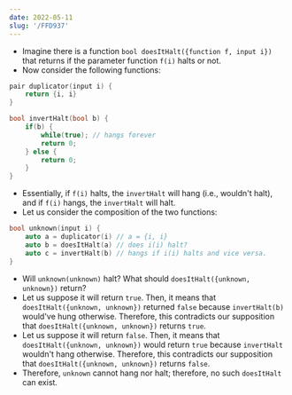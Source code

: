 ```yaml
---
date: 2022-05-11
slug: '/FFD937'
---
```


- Imagine there is a function `bool doesItHalt({function f, input i})` that returns if the parameter function `f(i)` halts or not.
- Now consider the following functions:

```cpp
pair duplicator(input i) {
    return {i, i}
}

bool invertHalt(bool b) {
    if(b) {
        while(true); // hangs forever
        return 0;
    } else {
        return 0;
    }
}
```

- Essentially, if `f(i)` halts, the `invertHalt` will hang (i.e., wouldn't halt), and if `f(i)` hangs, the `invertHalt` will halt.
- Let us consider the composition of the two functions:

```cpp
bool unknown(input i) {
    auto a = duplicator(i) // a = {i, i}
    auto b = doesItHalt(a) // does i(i) halt?
    auto c = invertHalt(b) // hangs if i(i) halts and vice versa.
}
```

- Will `unknown(unknown)` halt? What should `doesItHalt({unknown, unknown})` return?
- Let us suppose it will return `true`. Then, it means that `doesItHalt({unknown, unknown})` returned `false` because `invertHalt(b)` would've hung otherwise. Therefore, this contradicts our supposition that `doesItHalt({unknown, unknown})` returns `true`.
- Let us suppose it will return `false`. Then, it means that `doesItHalt({unknown, unknown})` would return `true` because `invertHalt` wouldn't hang otherwise. Therefore, this contradicts our supposition that `doesItHalt({unknown, unknown})` returns `false`.
- Therefore, `unknown` cannot hang nor halt; therefore, no such `doesItHalt` can exist.

<head>
  <html lang="en-US"/>
</head>
